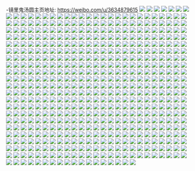 -镜里鬼汤圆主页地址: https://weibo.com/u/3634879615 
![](https://wx4.sinaimg.cn/mw2000/d8a7dc7fly1h8y33vwgtaj21ho1zk4qq.jpg) 
![](https://wx4.sinaimg.cn/mw2000/d8a7dc7fly1h8y33y3djej21ho1zknpd.jpg) 
![](https://wx4.sinaimg.cn/mw2000/d8a7dc7fly1h8y340jor6j21ho1zkhdu.jpg) 
![](https://wx4.sinaimg.cn/mw2000/d8a7dc7fly1h8y34302p2j21ho1zkhdu.jpg) 
![](https://wx4.sinaimg.cn/mw2000/d8a7dc7fly1h5qi6ck2wnj20mi0u0dy2.jpg) 
![](https://wx4.sinaimg.cn/mw2000/d8a7dc7fly1h5qi7mgp9gj21hc0u0drx.jpg) 
![](https://wx4.sinaimg.cn/mw2000/d8a7dc7fly1h5qi7o8c8ij234022ke82.jpg) 
![](https://wx4.sinaimg.cn/mw2000/d8a7dc7fly1h4wv9cbv6yj20mi0u048q.jpg) 
![](https://wx4.sinaimg.cn/mw2000/d8a7dc7fly1h4wvarc3zkj20u012ln7l.jpg) 
![](https://wx4.sinaimg.cn/mw2000/d8a7dc7fly1h1xyktsqaxj21kw23unpe.jpg) 
![](https://wx4.sinaimg.cn/mw2000/d8a7dc7fly1h1xykqp2kgj21kw23u7wi.jpg) 
![](https://wx4.sinaimg.cn/mw2000/d8a7dc7fly1h1xykwwg5yj215o1qj4qp.jpg) 
![](https://wx4.sinaimg.cn/mw2000/d8a7dc7fly1h1xykw2juzj21zk1hohdt.jpg) 
![](https://wx4.sinaimg.cn/mw2000/d8a7dc7fly1gx7xmbiqhtj22c02c0e82.jpg) 
![](https://wx4.sinaimg.cn/mw2000/d8a7dc7fly1gx7xmdbzshj21ho1zk4qp.jpg) 
![](https://wx4.sinaimg.cn/mw2000/d8a7dc7fly1gx7xnbtzwqj220p20pkjl.jpg) 
![](https://wx4.sinaimg.cn/mw2000/d8a7dc7fly1gx7xkiy6fij21ho1zk4qp.jpg) 
![](https://wx4.sinaimg.cn/mw2000/d8a7dc7fly1gx7xljk4z5j224h2tykjl.jpg) 
![](https://wx4.sinaimg.cn/mw2000/d8a7dc7fly1gx7xkeokpij21ho1zk4qp.jpg) 
![](https://wx4.sinaimg.cn/mw2000/d8a7dc7fly1gx7xmlo6kpj21da1tqb29.jpg) 
![](https://wx4.sinaimg.cn/mw2000/d8a7dc7fly1gx7xlnjtsbj226z2xbnpd.jpg) 
![](https://wx4.sinaimg.cn/mw2000/d8a7dc7fly1gx7xmyjiasj22c0340u0x.jpg) 
![](https://wx4.sinaimg.cn/mw2000/003XZAezly1gvcqlmb2aoj61ho1zk1kx02.jpg) 
![](https://wx4.sinaimg.cn/mw2000/003XZAezly1gvcqlqq8buj61zx2mw1ky02.jpg) 
![](https://wx4.sinaimg.cn/mw2000/003XZAezly1gvcqkxkizlj61cf1sj7wh02.jpg) 
![](https://wx4.sinaimg.cn/mw2000/003XZAezly1gvcqpsi8nnj61lp280u0x02.jpg) 
![](https://wx4.sinaimg.cn/mw2000/003XZAezly1gvcql8mbu8j62yo280qv602.jpg) 
![](https://wx4.sinaimg.cn/mw2000/003XZAezly1gvcqkufeeqj62802804qq02.jpg) 
![](https://wx4.sinaimg.cn/mw2000/003XZAezly1gvcqlci5ivj61jt22dkjl02.jpg) 
![](https://wx4.sinaimg.cn/mw2000/003XZAezly1gvcqm506a6j62802yo1kz02.jpg) 
![](https://wx4.sinaimg.cn/mw2000/003XZAezly1gvcqlibgl7j61v72hmhdu02.jpg) 
![](https://wx4.sinaimg.cn/mw2000/003XZAezly1guby4m5cevj62802yoe8202.jpg) 
![](https://wx4.sinaimg.cn/mw2000/d8a7dc7fly1guby4xdv2mj20u00u0tc8.jpg) 
![](https://wx4.sinaimg.cn/mw2000/003XZAezly1guby4pfltdj62802yob2a02.jpg) 
![](https://wx4.sinaimg.cn/mw2000/003XZAezly1guby4sk2b2j62672wahdu02.jpg) 
![](https://wx4.sinaimg.cn/mw2000/003XZAezly1guby4vsevhj61si2e0x6p02.jpg) 
![](https://wx4.sinaimg.cn/mw2000/003XZAezly1guby4wna1zj60vq0vpaiz02.jpg) 
![](https://wx4.sinaimg.cn/mw2000/003XZAezly1gub1c18n90j62c03401l002.jpg) 
![](https://wx4.sinaimg.cn/mw2000/003XZAezly1gub1c7k1stj60wg0wgjw702.jpg) 
![](https://wx4.sinaimg.cn/mw2000/003XZAezly1gub1c498mmj62c0340qv702.jpg) 
![](https://wx4.sinaimg.cn/mw2000/003XZAezly1gub1c6fm6fj626k2wsx6p02.jpg) 
![](https://wx4.sinaimg.cn/mw2000/003XZAezly1gub1c79u7jj60u0140wll02.jpg) 
![](https://wx4.sinaimg.cn/mw2000/003XZAezly1gub1byllr8j622h2q5kjl02.jpg) 
![](https://wx4.sinaimg.cn/mw2000/d8a7dc7fly1gs7p6q02ttj22c0340u10.jpg) 
![](https://wx4.sinaimg.cn/mw2000/d8a7dc7fly1gs7p72mjzfj22c02c0u10.jpg) 
![](https://wx4.sinaimg.cn/mw2000/d8a7dc7fly1gs7p73j2qsj21vz1zkkjl.jpg) 
![](https://wx4.sinaimg.cn/mw2000/d8a7dc7fly1gs7p6x5fk1j22802yob2c.jpg) 
![](https://wx4.sinaimg.cn/mw2000/d8a7dc7fly1gs7p6zr57xj22802804qr.jpg) 
![](https://wx4.sinaimg.cn/mw2000/d8a7dc7fly1gs7p6to9bwj22c03404qs.jpg) 
![](https://wx4.sinaimg.cn/mw2000/003XZAezly1gs43l6mbkjj61v72hmu0y02.jpg) 
![](https://wx4.sinaimg.cn/mw2000/d8a7dc7fly1gs43lcjsr5j23402c0kjl.jpg) 
![](https://wx4.sinaimg.cn/mw2000/d8a7dc7fly1gqdtt4o19kj21ms1mse81.jpg) 
![](https://wx4.sinaimg.cn/mw2000/d8a7dc7fly1gqdtt5cmooj21ou1oukcm.jpg) 
![](https://wx4.sinaimg.cn/mw2000/d8a7dc7fly1gqdtt3wothj215v1ow1kx.jpg) 
![](https://wx4.sinaimg.cn/mw2000/d8a7dc7fly1gqdtt7qcn5j22c03404qs.jpg) 
![](https://wx4.sinaimg.cn/mw2000/d8a7dc7fly1gqdttacdx1j22c0340u0z.jpg) 
![](https://wx4.sinaimg.cn/mw2000/d8a7dc7fly1gqdttkzjmfj223e2sj1kz.jpg) 
![](https://wx4.sinaimg.cn/mw2000/d8a7dc7fly1gpobsn9g6aj22c03401l3.jpg) 
![](https://wx4.sinaimg.cn/mw2000/d8a7dc7fly1gpobst49h9j226u2x2kjz.jpg) 
![](https://wx4.sinaimg.cn/mw2000/d8a7dc7fly1gpobuvz8snj22c0340kk1.jpg) 
![](https://wx4.sinaimg.cn/mw2000/d8a7dc7fly1gpobsk7lapj22c03401l6.jpg) 
![](https://wx4.sinaimg.cn/mw2000/d8a7dc7fly1gpobufwf7cj22c02c0npf.jpg) 
![](https://wx4.sinaimg.cn/mw2000/d8a7dc7fly1gpobucgk22j21ha116kjl.jpg) 
![](https://wx4.sinaimg.cn/mw2000/d8a7dc7fly1gnuh1rnd96j20u00u0ai5.jpg) 
![](https://wx4.sinaimg.cn/mw2000/d8a7dc7fly1gnuh1rdro0j20u00u0guf.jpg) 
![](https://wx4.sinaimg.cn/mw2000/d8a7dc7fly1gnuh1ry2x5j20u00u0wmg.jpg) 
![](https://wx4.sinaimg.cn/mw2000/d8a7dc7fly1gnuh1shcmaj20u010a156.jpg) 
![](https://wx4.sinaimg.cn/mw2000/d8a7dc7fly1gnuh1s5so3j20u00u045q.jpg) 
![](https://wx4.sinaimg.cn/mw2000/d8a7dc7fly1gnuh1srfhbj20u00u07ag.jpg) 
![](https://wx4.sinaimg.cn/mw2000/d8a7dc7fly1gnuh1r3bzij20u00vm0y2.jpg) 
![](https://wx4.sinaimg.cn/mw2000/d8a7dc7fly1gnuh1t21jjj20u0140aqj.jpg) 
![](https://wx4.sinaimg.cn/mw2000/d8a7dc7fly1gnuh1rsvstj20u013i45a.jpg) 
![](https://wx4.sinaimg.cn/mw2000/d8a7dc7fly1gn71ow2965j20u0140ahn.jpg) 
![](https://wx4.sinaimg.cn/mw2000/d8a7dc7fly1gn71ow9m1mj20u01cak1o.jpg) 
![](https://wx4.sinaimg.cn/mw2000/d8a7dc7fly1gmy3wh3e3ij21y82lm7wi.jpg) 
![](https://wx4.sinaimg.cn/mw2000/d8a7dc7fly1gmy3wiyh37j21v62hkhdu.jpg) 
![](https://wx4.sinaimg.cn/mw2000/d8a7dc7fly1gmy3weftz4j21ts2gonpd.jpg) 
![](https://wx4.sinaimg.cn/mw2000/d8a7dc7fly1gmy3wlwmuvj22c0340e83.jpg) 
![](https://wx4.sinaimg.cn/mw2000/d8a7dc7fly1gmy3wn7blej21zk1hokjl.jpg) 
![](https://wx4.sinaimg.cn/mw2000/d8a7dc7fly1gmy3xcctmkj21te2f87wh.jpg) 
![](https://wx4.sinaimg.cn/mw2000/d8a7dc7fly1gmdvg779ewj22pu4g0kjm.jpg) 
![](https://wx4.sinaimg.cn/mw2000/d8a7dc7fly1gmdvg1nvsaj21rr2yohdt.jpg) 
![](https://wx4.sinaimg.cn/mw2000/d8a7dc7fly1gl7lvb0utuj228o2zib29.jpg) 
![](https://wx4.sinaimg.cn/mw2000/d8a7dc7fly1gl7lvdf7bsj22c0340npe.jpg) 
![](https://wx4.sinaimg.cn/mw2000/d8a7dc7fly1gkwpwiyf30j21yo2m8qv5.jpg) 
![](https://wx4.sinaimg.cn/mw2000/d8a7dc7fly1gkwpwhnfbhj21pg29ye81.jpg) 
![](https://wx4.sinaimg.cn/mw2000/d8a7dc7fly1gkwpwos6xkj22c02c0b29.jpg) 
![](https://wx4.sinaimg.cn/mw2000/d8a7dc7fly1gkwpwkn519j23402c07wi.jpg) 
![](https://wx4.sinaimg.cn/mw2000/d8a7dc7fly1gkwpwn776gj21fi1wou0x.jpg) 
![](https://wx4.sinaimg.cn/mw2000/d8a7dc7fly1gkwpwq6d2jj20u00u0dih.jpg) 
![](https://wx4.sinaimg.cn/mw2000/d8a7dc7fly1girr6ptcxbj22482tq7wh.jpg) 
![](https://wx4.sinaimg.cn/mw2000/d8a7dc7fly1girr6qs5kaj22c0340x6p.jpg) 
![](https://wx4.sinaimg.cn/mw2000/d8a7dc7fly1girr6s2u3mj22c0340e81.jpg) 
![](https://wx4.sinaimg.cn/mw2000/d8a7dc7fly1girr6st4x4j22482tq1hq.jpg) 
![](https://wx4.sinaimg.cn/mw2000/d8a7dc7fly1gikv7sk29wj20u0140wl0.jpg) 
![](https://wx4.sinaimg.cn/mw2000/d8a7dc7fly1gikv7t7v0tj21400u0qdj.jpg) 
![](https://wx4.sinaimg.cn/mw2000/d8a7dc7fly1gikv7u8svcj20u0140alj.jpg) 
![](https://wx4.sinaimg.cn/mw2000/d8a7dc7fly1gi6w6hwq13j21871lq1kx.jpg) 
![](https://wx4.sinaimg.cn/mw2000/d8a7dc7fly1gi6w6wu3hkj21831o0hdt.jpg) 
![](https://wx4.sinaimg.cn/mw2000/d8a7dc7fly1gi6w6fmxy0j22c03407wk.jpg) 
![](https://wx4.sinaimg.cn/mw2000/d8a7dc7fly1gi6w6kz88yj22122pex6r.jpg) 
![](https://wx4.sinaimg.cn/mw2000/d8a7dc7fly1gi6w6ntgacj22c0340b2b.jpg) 
![](https://wx4.sinaimg.cn/mw2000/d8a7dc7fly1gi6w6t27m0j22c0340hdy.jpg) 
![](https://wx4.sinaimg.cn/mw2000/d8a7dc7fly1gi6w6vqyavj21xk2ksqv6.jpg) 
![](https://wx4.sinaimg.cn/mw2000/d8a7dc7fly1gi6w6h0d2ej20rs15o1fb.jpg) 
![](https://wx4.sinaimg.cn/mw2000/d8a7dc7fly1gi6w6hektlj20rs15oanc.jpg) 
![](https://wx4.sinaimg.cn/mw2000/d8a7dc7fly1ggyyp9qdr0j20ks10gtfh.jpg) 
![](https://wx4.sinaimg.cn/mw2000/d8a7dc7fly1ggyypclvkvj21kw16mdp4.jpg) 
![](https://wx4.sinaimg.cn/mw2000/d8a7dc7fly1ggyypdr3r0j20sg0q64ei.jpg) 
![](https://wx4.sinaimg.cn/mw2000/d8a7dc7fly1ggyyprxn4jj21cg1cg7wh.jpg) 
![](https://wx4.sinaimg.cn/mw2000/d8a7dc7fly1ggyypwotfqj216y1l8npd.jpg) 
![](https://wx4.sinaimg.cn/mw2000/d8a7dc7fly1ggyypuj5f6j22422tgb2a.jpg) 
![](https://wx4.sinaimg.cn/mw2000/d8a7dc7fly1ggyypgfaqyj221y2mqu0x.jpg) 
![](https://wx4.sinaimg.cn/mw2000/d8a7dc7fly1ggyypk1qvhj22c0340npe.jpg) 
![](https://wx4.sinaimg.cn/mw2000/d8a7dc7fly1ggyyppvac6j21rm2cu7wi.jpg) 
![](https://wx4.sinaimg.cn/mw2000/d8a7dc7fly1ge0ewxis4ij22c03404qq.jpg) 
![](https://wx4.sinaimg.cn/mw2000/d8a7dc7fly1ge0ex0a95sj21xg2kmqv5.jpg) 
![](https://wx4.sinaimg.cn/mw2000/d8a7dc7fly1ge0ewyn500j217i1mkk11.jpg) 
![](https://wx4.sinaimg.cn/mw2000/d8a7dc7fly1gdmn3cwqagj21ho1zknpd.jpg) 
![](https://wx4.sinaimg.cn/mw2000/d8a7dc7fly1gdmn3sv09xj22nc1hmqv6.jpg) 
![](https://wx4.sinaimg.cn/mw2000/d8a7dc7fly1gdmn4a3hskj22ds1sg1ky.jpg) 
![](https://wx4.sinaimg.cn/mw2000/d8a7dc7fly1gdmn441kfqj22c0340qv8.jpg) 
![](https://wx4.sinaimg.cn/mw2000/d8a7dc7fly1gdmn38bd4sj21ei1eix65.jpg) 
![](https://wx4.sinaimg.cn/mw2000/d8a7dc7fly1gdmn4d7fb2j22c03407wi.jpg) 
![](https://wx4.sinaimg.cn/mw2000/d8a7dc7fly1gcv2zqjpykj20sw1bw19j.jpg) 
![](https://wx4.sinaimg.cn/mw2000/d8a7dc7fly1gcv2zzs65kj217q1mctnd.jpg) 
![](https://wx4.sinaimg.cn/mw2000/d8a7dc7fly1gcv2zt6ns0j21ho1zke81.jpg) 
![](https://wx4.sinaimg.cn/mw2000/d8a7dc7fly1gcv2zyatx3j22c02c0x6q.jpg) 
![](https://wx4.sinaimg.cn/mw2000/d8a7dc7fly1gcv308drjaj22c02c0qv7.jpg) 
![](https://wx4.sinaimg.cn/mw2000/d8a7dc7fly1gcv2zov607j22082067wi.jpg) 
![](https://wx4.sinaimg.cn/mw2000/d8a7dc7fly1gcr94fuierj21hm2nckjm.jpg) 
![](https://wx4.sinaimg.cn/mw2000/d8a7dc7fly1gcr94e8elcj21hm28ghdu.jpg) 
![](https://wx4.sinaimg.cn/mw2000/d8a7dc7fly1gbxdelaeyfj21o0280e82.jpg) 
![](https://wx4.sinaimg.cn/mw2000/d8a7dc7fly1gbxddr2jiaj21o02807wi.jpg) 
![](https://wx4.sinaimg.cn/mw2000/d8a7dc7fly1gbxde9d28tj21o0280kjm.jpg) 
![](https://wx4.sinaimg.cn/mw2000/d8a7dc7fly1gbxdefush7j21ho1zkkjl.jpg) 
![](https://wx4.sinaimg.cn/mw2000/d8a7dc7fly1gbxdeiwq97j21o0280qv6.jpg) 
![](https://wx4.sinaimg.cn/mw2000/d8a7dc7fly1gbxdemxv9fj219u1p57wh.jpg) 
![](https://wx4.sinaimg.cn/mw2000/d8a7dc7fly1gbpgop0zdcj217q1mc1kx.jpg) 
![](https://wx4.sinaimg.cn/mw2000/d8a7dc7fly1gbpgopsfapj217q1mc1kn.jpg) 
![](https://wx4.sinaimg.cn/mw2000/d8a7dc7fly1gbpgoqb7nbj20zd0zddt6.jpg) 
![](https://wx4.sinaimg.cn/mw2000/d8a7dc7fly1gbp90dnhaoj20o50jx77v.jpg) 
![](https://wx4.sinaimg.cn/mw2000/d8a7dc7fly1gbgucd4qnfj217r1mcx2f.jpg) 
![](https://wx4.sinaimg.cn/mw2000/d8a7dc7fly1gbgu6fm6isj217016zked.jpg) 
![](https://wx4.sinaimg.cn/mw2000/d8a7dc7fly1gbgucrnktsj21vk11qh4w.jpg) 
![](https://wx4.sinaimg.cn/mw2000/d8a7dc7fly1gbgu6zxmjcj21zi1hmkjl.jpg) 
![](https://wx4.sinaimg.cn/mw2000/d8a7dc7fly1gbgucl6pl4j21xo1ga4qq.jpg) 
![](https://wx4.sinaimg.cn/mw2000/d8a7dc7fly1gbguc78ju7j21f01w0kjl.jpg) 
![](https://wx4.sinaimg.cn/mw2000/d8a7dc7fly1gbguayj0k7j22c02c0qv6.jpg) 
![](https://wx4.sinaimg.cn/mw2000/d8a7dc7fly1gbgubeoff3j22c02c0u0y.jpg) 
![](https://wx4.sinaimg.cn/mw2000/d8a7dc7fly1gbguajbx5tj20yi0pw468.jpg) 
![](https://wx4.sinaimg.cn/mw2000/d8a7dc7fly1gbgu6ea8szj20xi0iudli.jpg) 
![](https://wx4.sinaimg.cn/mw2000/d8a7dc7fly1gbgu6i7ruvj20y00j4ad9.jpg) 
![](https://wx4.sinaimg.cn/mw2000/d8a7dc7fly1gbguahrwv4j22c02c0qv5.jpg) 
![](https://wx4.sinaimg.cn/mw2000/d8a7dc7fly1gbgubq612jj222g22f1ky.jpg) 
![](https://wx4.sinaimg.cn/mw2000/d8a7dc7fly1gbgubwx7koj22c02c0qv5.jpg) 
![](https://wx4.sinaimg.cn/mw2000/d8a7dc7fly1gbgucsk3xij20yi0mzq7x.jpg) 
![](https://wx4.sinaimg.cn/mw2000/d8a7dc7fly1gbguct1v1dj20yi0n0434.jpg) 
![](https://wx4.sinaimg.cn/mw2000/d8a7dc7fly1ga85hgjo1pj21sc2ds4qq.jpg) 
![](https://wx4.sinaimg.cn/mw2000/d8a7dc7fly1ga85hbshnij21sc2dsqv6.jpg) 
![](https://wx4.sinaimg.cn/mw2000/d8a7dc7fly1ga85gufwixj20sp0ghgsp.jpg) 
![](https://wx4.sinaimg.cn/mw2000/d8a7dc7fly1ga85hkxon9j20qi0zetn7.jpg) 
![](https://wx4.sinaimg.cn/mw2000/d8a7dc7fly1ga85gsmj9tj21j82487wh.jpg) 
![](https://wx4.sinaimg.cn/mw2000/d8a7dc7fly1ga85h2d96kj22c03401kz.jpg) 
![](https://wx4.sinaimg.cn/mw2000/d8a7dc7fly1g9vl6d8j79j22c02c0npf.jpg) 
![](https://wx4.sinaimg.cn/mw2000/d8a7dc7fly1g9vl697kdlj211e1du4qp.jpg) 
![](https://wx4.sinaimg.cn/mw2000/d8a7dc7fly1g9vl6xddjbj22c02c01l0.jpg) 
![](https://wx4.sinaimg.cn/mw2000/d8a7dc7fly1g9vl6m3l2dj23402c0npg.jpg) 
![](https://wx4.sinaimg.cn/mw2000/d8a7dc7fly1g9vl6h2wwdj22c02c0qv7.jpg) 
![](https://wx4.sinaimg.cn/mw2000/d8a7dc7fly1g9vl6rj6k0j22q821onpf.jpg) 
![](https://wx4.sinaimg.cn/mw2000/d8a7dc7fly1g9vl72ski2j22n01zahdv.jpg) 
![](https://wx4.sinaimg.cn/mw2000/d8a7dc7fly1g9vl67jw51j22222qq4qs.jpg) 
![](https://wx4.sinaimg.cn/mw2000/d8a7dc7fly1g9vl75t9apj21kg238b2a.jpg) 
![](https://wx4.sinaimg.cn/mw2000/d8a7dc7fly1g9vl770kfij21vc11u4is.jpg) 
![](https://wx4.sinaimg.cn/mw2000/d8a7dc7fly1g9vl7d6d38j22ao2aonpf.jpg) 
![](https://wx4.sinaimg.cn/mw2000/d8a7dc7fly1g9vl7jrxjjj22c02c0qv7.jpg) 
![](https://wx4.sinaimg.cn/mw2000/d8a7dc7fly1g9vl7mypyej21z41z41kz.jpg) 
![](https://wx4.sinaimg.cn/mw2000/d8a7dc7fly1g9vl7soutuj22c0340b2c.jpg) 
![](https://wx4.sinaimg.cn/mw2000/d8a7dc7fly1g98g5a7gsdj20z21d2h2q.jpg) 
![](https://wx4.sinaimg.cn/mw2000/d8a7dc7fly1g98g5epb6bj21ei1eie09.jpg) 
![](https://wx4.sinaimg.cn/mw2000/d8a7dc7fly1g98g5iaicxj22c03407wi.jpg) 
![](https://wx4.sinaimg.cn/mw2000/d8a7dc7fly1g98g5d0e8uj21mc17qx5l.jpg) 
![](https://wx4.sinaimg.cn/mw2000/d8a7dc7fly1g98g5q7ew5j22c0340u0x.jpg) 
![](https://wx4.sinaimg.cn/mw2000/d8a7dc7fly1gfsss1w062j20rs0f9dtk.jpg) 
![](https://wx4.sinaimg.cn/mw2000/d8a7dc7fly1g97ummegw9j21ho1zke81.jpg) 
![](https://wx4.sinaimg.cn/mw2000/d8a7dc7fly1g97umnvzh8j22nc1hmkjm.jpg) 
![](https://wx4.sinaimg.cn/mw2000/d8a7dc7fly1g97umpg2v8j22nc1hmu0x.jpg) 
![](https://wx4.sinaimg.cn/mw2000/d8a7dc7fly1g97uml69g5j21hm28gu0x.jpg) 
![](https://wx4.sinaimg.cn/mw2000/d8a7dc7fly1g7wz5ogcknj22c0340x6p.jpg) 
![](https://wx4.sinaimg.cn/mw2000/d8a7dc7fly1g7wz5qlf1zj22c0340x6p.jpg) 
![](https://wx4.sinaimg.cn/mw2000/d8a7dc7fly1g7wz5tduxkj22c0340x6p.jpg) 
![](https://wx4.sinaimg.cn/mw2000/d8a7dc7fly1g7wz5vpyjoj22c02c0hdu.jpg) 
![](https://wx4.sinaimg.cn/mw2000/d8a7dc7fly1g7okaz1qs5j22c03404qs.jpg) 
![](https://wx4.sinaimg.cn/mw2000/d8a7dc7fly1g7okav21krj22c0340e84.jpg) 
![](https://wx4.sinaimg.cn/mw2000/d8a7dc7fly1g7okb1pcp7j22c0340x6q.jpg) 
![](https://wx4.sinaimg.cn/mw2000/d8a7dc7fly1g7okawpxktj21hc1z4e82.jpg) 
![](https://wx4.sinaimg.cn/mw2000/d8a7dc7fly1g7liickby6j21o027uhdu.jpg) 
![](https://wx4.sinaimg.cn/mw2000/d8a7dc7fly1g7liidq7xbj21481481kx.jpg) 
![](https://wx4.sinaimg.cn/mw2000/d8a7dc7fly1g7liidaxn3j20k01ao47x.jpg) 
![](https://wx4.sinaimg.cn/mw2000/d8a7dc7fly1g7liib3zp8j21t01t04qq.jpg) 
![](https://wx4.sinaimg.cn/mw2000/d8a7dc7fly1g79vk425vuj22c0340qv5.jpg) 
![](https://wx4.sinaimg.cn/mw2000/d8a7dc7fly1g79vk9kpjhj22c02c0hdt.jpg) 
![](https://wx4.sinaimg.cn/mw2000/d8a7dc7fly1g79vm5ilkqj22c03407wi.jpg) 
![](https://wx4.sinaimg.cn/mw2000/d8a7dc7fly1g79vnmgpk3j22c03407wi.jpg) 
![](https://wx4.sinaimg.cn/mw2000/d8a7dc7fly1g79vnie1hcj22c0340kjl.jpg) 
![](https://wx4.sinaimg.cn/mw2000/d8a7dc7fly1g79vntpi3uj21hc1z4kjl.jpg) 
![](https://wx4.sinaimg.cn/mw2000/d8a7dc7fly1g742sjoc5uj21hm2cknpe.jpg) 
![](https://wx4.sinaimg.cn/mw2000/d8a7dc7fly1g742rqhgpnj20g00nydnf.jpg) 
![](https://wx4.sinaimg.cn/mw2000/d8a7dc7fly1g742rs02zjj20rm15qh2w.jpg) 
![](https://wx4.sinaimg.cn/mw2000/d8a7dc7fly1g742sby89hj22c0340x6r.jpg) 
![](https://wx4.sinaimg.cn/mw2000/d8a7dc7fly1g742rtb8qcj217q1mctkh.jpg) 
![](https://wx4.sinaimg.cn/mw2000/d8a7dc7fly1g742rpr0hij21ho1zkqv5.jpg) 
![](https://wx4.sinaimg.cn/mw2000/d8a7dc7fly1g742ryhexkj21u22hmx6q.jpg) 
![](https://wx4.sinaimg.cn/mw2000/d8a7dc7fly1g742s23c20j21uy2c0qv5.jpg) 
![](https://wx4.sinaimg.cn/mw2000/d8a7dc7fly1g742s4in2jj21mo1sgx1k.jpg) 
![](https://wx4.sinaimg.cn/mw2000/d8a7dc7fly1g71rnsqfq2j21x02k0x0p.jpg) 
![](https://wx4.sinaimg.cn/mw2000/d8a7dc7fly1g71rnqfgaoj21x01fs1bs.jpg) 
![](https://wx4.sinaimg.cn/mw2000/d8a7dc7fly1g71rogjq28j22c02c0e82.jpg) 
![](https://wx4.sinaimg.cn/mw2000/d8a7dc7fly1g71rnocr7fj217q1magw7.jpg) 
![](https://wx4.sinaimg.cn/mw2000/d8a7dc7fly1g71ro1tc5cj22c03404qq.jpg) 
![](https://wx4.sinaimg.cn/mw2000/d8a7dc7fly1g71ro967pkj22c0340u0x.jpg) 
![](https://wx4.sinaimg.cn/mw2000/d8a7dc7fly1g6po0ybsnhj20yi1pckgw.jpg) 
![](https://wx4.sinaimg.cn/mw2000/d8a7dc7fly1g6ej927uaqj22ds1sg1kx.jpg) 
![](https://wx4.sinaimg.cn/mw2000/d8a7dc7fly1g6ej8zszkmj22c02c0x6q.jpg) 
![](https://wx4.sinaimg.cn/mw2000/d8a7dc7fly1g6ej9124iwj20rs15oasm.jpg) 
![](https://wx4.sinaimg.cn/mw2000/d8a7dc7fly1g6c9vdga8vj219m28ub29.jpg) 
![](https://wx4.sinaimg.cn/mw2000/d8a7dc7fly1g6c9v9es9zj21hm2aakjl.jpg) 
![](https://wx4.sinaimg.cn/mw2000/d8a7dc7fly1g6c9vemeggj21zy1g2e6d.jpg) 
![](https://wx4.sinaimg.cn/mw2000/d8a7dc7fly1g6c9vapjitj22c02c01kx.jpg) 
![](https://wx4.sinaimg.cn/mw2000/d8a7dc7fly1g6c9vgs7gej21981j0gwy.jpg) 
![](https://wx4.sinaimg.cn/mw2000/d8a7dc7fly1g6c9vhk5udj21tf10b7wh.jpg) 
![](https://wx4.sinaimg.cn/mw2000/d8a7dc7fly1g6banf52xwj20k00py0y1.jpg) 
![](https://wx4.sinaimg.cn/mw2000/d8a7dc7fly1g6banfh686j20rs0v4n41.jpg) 
![](https://wx4.sinaimg.cn/mw2000/d8a7dc7fly1g635qtzivvj20go0c7dh4.jpg) 
![](https://wx4.sinaimg.cn/mw2000/d8a7dc7fly1g635qu5xvrj20q30q3mzy.jpg) 
![](https://wx4.sinaimg.cn/mw2000/d8a7dc7fly1g635qtotv8j20q30q3n07.jpg) 
![](https://wx4.sinaimg.cn/mw2000/d8a7dc7fly1g635qvp79aj21z81he1ky.jpg) 
![](https://wx4.sinaimg.cn/mw2000/d8a7dc7fly1g635qwg0z6j21x01x0qmb.jpg) 
![](https://wx4.sinaimg.cn/mw2000/d8a7dc7fly1g635qxywp4j21401hc7wi.jpg) 
![](https://wx4.sinaimg.cn/mw2000/d8a7dc7fly1g5smagcsizj21o02yoqv6.jpg) 
![](https://wx4.sinaimg.cn/mw2000/d8a7dc7fly1g5smahx02jj21mi2fsnpd.jpg) 
![](https://wx4.sinaimg.cn/mw2000/d8a7dc7fly1g5smadtqs3j217q1mc1kx.jpg) 
![](https://wx4.sinaimg.cn/mw2000/d8a7dc7fly1g5smajt3ygj21o01o0b2a.jpg) 
![](https://wx4.sinaimg.cn/mw2000/d8a7dc7fly1g5smaladdgj21o01o0u0x.jpg) 
![](https://wx4.sinaimg.cn/mw2000/d8a7dc7fly1g5smao66asj21o02yox6q.jpg) 
![](https://wx4.sinaimg.cn/mw2000/d8a7dc7fly1g5ptcx0764j23342bc7wj.jpg) 
![](https://wx4.sinaimg.cn/mw2000/d8a7dc7fly1g5ptcv4ahpj22c02c0qv5.jpg) 
![](https://wx4.sinaimg.cn/mw2000/d8a7dc7fly1g5fwvgm8u7j217q1mckik.jpg) 
![](https://wx4.sinaimg.cn/mw2000/d8a7dc7fly1g5fwvg3tbkj217q1mc7un.jpg) 
![](https://wx4.sinaimg.cn/mw2000/d8a7dc7fly1g5a4kp2dr4j20y21sahao.jpg) 
![](https://wx4.sinaimg.cn/mw2000/d8a7dc7fly1g5a4ktk94nj217r1mctrw.jpg) 
![](https://wx4.sinaimg.cn/mw2000/d8a7dc7fly1g5a4ksqfr4j22c02c0hdu.jpg) 
![](https://wx4.sinaimg.cn/mw2000/d8a7dc7fly1g57u34tqkoj21mc17q4qp.jpg) 
![](https://wx4.sinaimg.cn/mw2000/d8a7dc7fly1g57u8r4dzwj21j82aukjm.jpg) 
![](https://wx4.sinaimg.cn/mw2000/d8a7dc7fly1g57u8ozn49j21sc2dsx6r.jpg) 
![](https://wx4.sinaimg.cn/mw2000/d8a7dc7fly1g56uv7a9dej20t00p0do0.jpg) 
![](https://wx4.sinaimg.cn/mw2000/d8a7dc7fly1g56uvgzd4vj23402c01kz.jpg) 
![](https://wx4.sinaimg.cn/mw2000/d8a7dc7fly1g56uv31emgj22c0340b29.jpg) 
![](https://wx4.sinaimg.cn/mw2000/d8a7dc7fly1g56uv61byyj22ds1sgqv5.jpg) 
![](https://wx4.sinaimg.cn/mw2000/d8a7dc7fly1g56uv84ogej20wq17nalt.jpg) 
![](https://wx4.sinaimg.cn/mw2000/d8a7dc7fly1g56uvbbp6sj21mw1mw4qp.jpg) 
![](https://wx4.sinaimg.cn/mw2000/d8a7dc7fly1g51j0pjx8ej218m18mad6.jpg) 
![](https://wx4.sinaimg.cn/mw2000/d8a7dc7fly1g4ul2bm0shj21ei1eih2g.jpg) 
![](https://wx4.sinaimg.cn/mw2000/d8a7dc7fly1g4ul2d0n0rj217r1mbkg0.jpg) 
![](https://wx4.sinaimg.cn/mw2000/d8a7dc7fly1g4owp4g1unj21f01e0tlm.jpg) 
![](https://wx4.sinaimg.cn/mw2000/d8a7dc7fly1g4owp6x90sj22yo1o0b2b.jpg) 
![](https://wx4.sinaimg.cn/mw2000/d8a7dc7fly1g4owp3jlhhj21ei1ei4a0.jpg) 
![](https://wx4.sinaimg.cn/mw2000/d8a7dc7fly1g4owp365m6j22c02c0npd.jpg) 
![](https://wx4.sinaimg.cn/mw2000/d8a7dc7fly1g4owp3veb5j21ei1eih3u.jpg) 
![](https://wx4.sinaimg.cn/mw2000/d8a7dc7fly1g4owpb1l6fj22c02c0b2a.jpg) 
![](https://wx4.sinaimg.cn/mw2000/d8a7dc7fly1g4owp9ls4tj22c02c0b29.jpg) 
![](https://wx4.sinaimg.cn/mw2000/d8a7dc7fly1g4owp8dvdij21ei1eik7r.jpg) 
![](https://wx4.sinaimg.cn/mw2000/d8a7dc7fly1g4owp7w2p6j20rs1jkat6.jpg) 
![](https://wx4.sinaimg.cn/mw2000/d8a7dc7fly1g4m0sewwhpj20rs0kutj0.jpg) 
![](https://wx4.sinaimg.cn/mw2000/d8a7dc7fly1g4m0sl5whzj21o027uu0y.jpg) 
![](https://wx4.sinaimg.cn/mw2000/d8a7dc7fly1g4m0siwcpej21o027ux6q.jpg) 
![](https://wx4.sinaimg.cn/mw2000/d8a7dc7fly1g4b6dxjq2yj21581iy4qp.jpg) 
![](https://wx4.sinaimg.cn/mw2000/d8a7dc7fly1g4b6e1z2luj22yo1o0qv6.jpg) 
![](https://wx4.sinaimg.cn/mw2000/d8a7dc7fly1g4b6e2y3rgj21ei1einda.jpg) 
![](https://wx4.sinaimg.cn/mw2000/d8a7dc7fly1g4b6e52z54j21ei1eingt.jpg) 
![](https://wx4.sinaimg.cn/mw2000/d8a7dc7fly1g4b6e66w2xj217r1mcn8z.jpg) 
![](https://wx4.sinaimg.cn/mw2000/d8a7dc7fly1g4b6e7bmzpj217r1mcdp8.jpg) 
![](https://wx4.sinaimg.cn/mw2000/d8a7dc7fly1g3tnrqdkgvj21v82hm1g8.jpg) 
![](https://wx4.sinaimg.cn/mw2000/d8a7dc7fly1g3tnr3phecj22c0340hdt.jpg) 
![](https://wx4.sinaimg.cn/mw2000/d8a7dc7fly1g3tnr88lvdj22c0340x6p.jpg) 
![](https://wx4.sinaimg.cn/mw2000/d8a7dc7fly1g3tnrkkfvpj22yo1o04qq.jpg) 
![](https://wx4.sinaimg.cn/mw2000/d8a7dc7fly1g3tnrenm1gj22802yoqv6.jpg) 
![](https://wx4.sinaimg.cn/mw2000/d8a7dc7fly1g3tns0kki3j22yo1o01ky.jpg) 
![](https://wx4.sinaimg.cn/mw2000/d8a7dc7fly1g3tnro5j2wj22c02c0b29.jpg) 
![](https://wx4.sinaimg.cn/mw2000/d8a7dc7fly1g3tnrwbloyj22c0340e82.jpg) 
![](https://wx4.sinaimg.cn/mw2000/d8a7dc7fly1g3tnqywzh9j23402c0e0a.jpg) 
![](https://wx4.sinaimg.cn/mw2000/d8a7dc7fly1g3pcmqubxmj228g28gb2a.jpg) 
![](https://wx4.sinaimg.cn/mw2000/d8a7dc7fly1g3pcndt8hbj20u00tcact.jpg) 
![](https://wx4.sinaimg.cn/mw2000/d8a7dc7fly1g3pcmwjstpj22c02c0kjm.jpg) 
![](https://wx4.sinaimg.cn/mw2000/d8a7dc7fly1g3pcmlmjikj22c02by4qs.jpg) 
![](https://wx4.sinaimg.cn/mw2000/d8a7dc7fly1g3pcn0qnegj21sc1schdt.jpg) 
![](https://wx4.sinaimg.cn/mw2000/d8a7dc7fly1g3pcncc5euj22c02by1l0.jpg) 
![](https://wx4.sinaimg.cn/mw2000/d8a7dc7fly1gfst4ljzu3j20u0140e82.jpg) 
![](https://wx4.sinaimg.cn/mw2000/d8a7dc7fly1gfst4rn3tbj20u01404qq.jpg) 
![](https://wx4.sinaimg.cn/mw2000/d8a7dc7fly1gfst4zwxmyj20u0140b2a.jpg) 
![](https://wx4.sinaimg.cn/mw2000/d8a7dc7fly1gfst52pa1lj20tx10zqg2.jpg) 
![](https://wx4.sinaimg.cn/mw2000/d8a7dc7fly1gfst59trrjj20tl0kydlj.jpg) 
![](https://wx4.sinaimg.cn/mw2000/d8a7dc7fly1gfst5ftpi6j20u00ujjyn.jpg) 
![](https://wx4.sinaimg.cn/mw2000/d8a7dc7fly1gfst5s5ir6j21hc0u0k4o.jpg) 
![](https://wx4.sinaimg.cn/mw2000/d8a7dc7fly1gfst5wncg4j21400u0n5t.jpg) 
![](https://wx4.sinaimg.cn/mw2000/d8a7dc7fly1gfst60a382j20u01egk2c.jpg) 
![](https://wx4.sinaimg.cn/mw2000/d8a7dc7fly1g2yyvavjycj21hc1hcb29.jpg) 
![](https://wx4.sinaimg.cn/mw2000/d8a7dc7fly1g2yyuou23oj21hc0u01kx.jpg) 
![](https://wx4.sinaimg.cn/mw2000/d8a7dc7fly1g2yyv6hnfxj23402c04qr.jpg) 
![](https://wx4.sinaimg.cn/mw2000/d8a7dc7fly1g2yyulzlifj22c0340b2c.jpg) 
![](https://wx4.sinaimg.cn/mw2000/d8a7dc7fly1g2yyvrtnqtj21mc17q7wh.jpg) 
![](https://wx4.sinaimg.cn/mw2000/d8a7dc7fly1g2yyuyxcn4j23402c0hdv.jpg) 
![](https://wx4.sinaimg.cn/mw2000/d8a7dc7fly1g2yyusvy75j23402c04qq.jpg) 
![](https://wx4.sinaimg.cn/mw2000/d8a7dc7fly1g2yyv137wsj21mc17r7pd.jpg) 
![](https://wx4.sinaimg.cn/mw2000/d8a7dc7fly1g2yyue82m0j21ei1eie39.jpg) 
![](https://wx4.sinaimg.cn/mw2000/d8a7dc7fly1g2uahf117uj21sc2dsqv6.jpg) 
![](https://wx4.sinaimg.cn/mw2000/d8a7dc7fly1g2uahuwg27j22ds1scb2a.jpg) 
![](https://wx4.sinaimg.cn/mw2000/d8a7dc7fly1g2uai9s8yyj22ds1scnpe.jpg) 
![](https://wx4.sinaimg.cn/mw2000/d8a7dc7fly1g2uag9xu5aj21sc2ds4qq.jpg) 
![](https://wx4.sinaimg.cn/mw2000/d8a7dc7fly1g2uabyxtepj214u0hqdn7.jpg) 
![](https://wx4.sinaimg.cn/mw2000/d8a7dc7fly1g2uafeo4gaj22tq248npe.jpg) 
![](https://wx4.sinaimg.cn/mw2000/d8a7dc7fly1g2uacdfoznj218c1li4gs.jpg) 
![](https://wx4.sinaimg.cn/mw2000/d8a7dc7fly1g2uaea03yrj21s02dcqv6.jpg) 
![](https://wx4.sinaimg.cn/mw2000/d8a7dc7fly1g2uadvwn42j21no2y4hdv.jpg) 
![](https://wx4.sinaimg.cn/mw2000/d8a7dc7fly1g2oibpjpqwj21mg2pehdu.jpg) 
![](https://wx4.sinaimg.cn/mw2000/d8a7dc7fly1g2oib6ovm4j22c02c0npf.jpg) 
![](https://wx4.sinaimg.cn/mw2000/d8a7dc7fly1g2oibkz3saj22802yoqv8.jpg) 
![](https://wx4.sinaimg.cn/mw2000/d8a7dc7fly1g2oib8ol4kj20yi0wfwtv.jpg) 
![](https://wx4.sinaimg.cn/mw2000/d8a7dc7fly1g2nge09ip1j21sc1sc7wi.jpg) 
![](https://wx4.sinaimg.cn/mw2000/d8a7dc7fly1g2nge1w8ypj21sc1sce82.jpg) 
![](https://wx4.sinaimg.cn/mw2000/d8a7dc7fly1g2nge36am5j21sc1scx6p.jpg) 
![](https://wx4.sinaimg.cn/mw2000/d8a7dc7fly1g2nge485e0j216o1kub29.jpg) 
![](https://wx4.sinaimg.cn/mw2000/d8a7dc7fly1g2nge4qpvdj21ei1eg19c.jpg) 
![](https://wx4.sinaimg.cn/mw2000/d8a7dc7fly1g2ngdy3aakj22c03407wl.jpg) 
![](https://wx4.sinaimg.cn/mw2000/d8a7dc7fly1g2l3eaawrvj22c02c07wi.jpg) 
![](https://wx4.sinaimg.cn/mw2000/d8a7dc7fly1g2l3cyoifij22c02c0e81.jpg) 
![](https://wx4.sinaimg.cn/mw2000/d8a7dc7fly1g2l3dm01n1j22c02c07wj.jpg) 
![](https://wx4.sinaimg.cn/mw2000/d8a7dc7fly1g2fcdkcjoej217q1mc7jr.jpg) 
![](https://wx4.sinaimg.cn/mw2000/d8a7dc7fly1g2fcdmd5t7j22c0340kjm.jpg) 
![](https://wx4.sinaimg.cn/mw2000/d8a7dc7fly1g2fcdkw5mej21ei1eihc4.jpg) 
![](https://wx4.sinaimg.cn/mw2000/d8a7dc7fly1g1s5fir0apj22c02c0qv7.jpg) 
![](https://wx4.sinaimg.cn/mw2000/d8a7dc7fly1g1s5g8cejyj22c02c0e83.jpg) 
![](https://wx4.sinaimg.cn/mw2000/d8a7dc7fly1g1s5ge5or6j22c02c0u0z.jpg) 
![](https://wx4.sinaimg.cn/mw2000/d8a7dc7fly1g1s5fy11nnj228g28g4qs.jpg) 
![](https://wx4.sinaimg.cn/mw2000/d8a7dc7fly1g1s5fn6opbj22c02c01kz.jpg) 
![](https://wx4.sinaimg.cn/mw2000/d8a7dc7fly1g1s5g3c9l7j22c02c0u0z.jpg) 
![](https://wx4.sinaimg.cn/mw2000/d8a7dc7fly1g18z1x9dpsj224z24yhdu.jpg) 
![](https://wx4.sinaimg.cn/mw2000/d8a7dc7fly1g18z1r6bydj22c02c0u0z.jpg) 
![](https://wx4.sinaimg.cn/mw2000/d8a7dc7fly1g0wzbupewaj215m1padsj.jpg) 
![](https://wx4.sinaimg.cn/mw2000/d8a7dc7fly1g0wzby41sxj217r1maqq1.jpg) 
![](https://wx4.sinaimg.cn/mw2000/d8a7dc7fly1g0wzbuceuhj21ei1eiqkt.jpg) 
![](https://wx4.sinaimg.cn/mw2000/d8a7dc7fly1g0wzbvg0dgj21r02c07wh.jpg) 
![](https://wx4.sinaimg.cn/mw2000/d8a7dc7fly1g0wzbvpgytj211u1vcnat.jpg) 
![](https://wx4.sinaimg.cn/mw2000/d8a7dc7fly1g0wzbx9k4kj22a82a8kjm.jpg) 
![](https://wx4.sinaimg.cn/mw2000/d8a7dc7fly1g0lbdn2l0ej21ei1eix50.jpg) 
![](https://wx4.sinaimg.cn/mw2000/d8a7dc7fly1g0lbdiitjgj21hc1cn7wi.jpg) 
![](https://wx4.sinaimg.cn/mw2000/d8a7dc7fly1g0c1ixrev7j22c02c0x6p.jpg) 
![](https://wx4.sinaimg.cn/mw2000/d8a7dc7fgy1g05ww25itxj216u16tndx.jpg) 
![](https://wx4.sinaimg.cn/mw2000/d8a7dc7fgy1g05wvzvffrj21hc1hcb2b.jpg) 
![](https://wx4.sinaimg.cn/mw2000/d8a7dc7fgy1g05wvxxxvfj21x01x0e4l.jpg) 
![](https://wx4.sinaimg.cn/mw2000/d8a7dc7fgy1g05ww2n9hjj21ei1eindr.jpg) 
![](https://wx4.sinaimg.cn/mw2000/d8a7dc7fgy1g05wvwrqfuj21mc17q4qp.jpg) 
![](https://wx4.sinaimg.cn/mw2000/d8a7dc7fgy1g05ww35n34j21ei1ei7s4.jpg) 
![](https://wx4.sinaimg.cn/mw2000/d8a7dc7fly1fzwmhm5hnjj22yo1o0npe.jpg) 
![](https://wx4.sinaimg.cn/mw2000/d8a7dc7fly1fzwmho8glzj22oy1ikkjm.jpg) 
![](https://wx4.sinaimg.cn/mw2000/d8a7dc7fly1fzwmhrr9unj23402c0hdu.jpg) 
![](https://wx4.sinaimg.cn/mw2000/d8a7dc7fly1fzwmhzrxcuj23402c0b2b.jpg) 
![](https://wx4.sinaimg.cn/mw2000/d8a7dc7fly1fzwmhtcn6bj20yi0jdq6p.jpg) 
![](https://wx4.sinaimg.cn/mw2000/d8a7dc7fly1fzwmhk4mu6j21lg1lgnog.jpg) 
![](https://wx4.sinaimg.cn/mw2000/d8a7dc7fly1fztgcuzco6j22c02c0kjl.jpg) 
![](https://wx4.sinaimg.cn/mw2000/d8a7dc7fly1fztgdet7arj22c02c0hdt.jpg) 
![](https://wx4.sinaimg.cn/mw2000/d8a7dc7fly1fztgcyo5ktj22c02c0hdt.jpg) 
![](https://wx4.sinaimg.cn/mw2000/d8a7dc7fly1fztgdc1kwqj22c02c0e81.jpg) 
![](https://wx4.sinaimg.cn/mw2000/d8a7dc7fly1gfstz70ob1j20sg0sgn5j.jpg) 
![](https://wx4.sinaimg.cn/mw2000/d8a7dc7fly1fztgcwcqx2j22a82a8hdt.jpg) 
![](https://wx4.sinaimg.cn/mw2000/d8a7dc7fly1fztgdcu2o7j21ei1eitq9.jpg) 
![](https://wx4.sinaimg.cn/mw2000/d8a7dc7fly1fztgcxlvbdj215o15mb2a.jpg) 
![](https://wx4.sinaimg.cn/mw2000/d8a7dc7fly1gfstz7c0p8j20zk0zkgsv.jpg) 
![](https://wx4.sinaimg.cn/mw2000/d8a7dc7fly1fzrum9yw5vj21ei1vekga.jpg) 
![](https://wx4.sinaimg.cn/mw2000/d8a7dc7fly1fzrum9dw8kj22c0340npd.jpg) 
![](https://wx4.sinaimg.cn/mw2000/d8a7dc7fly1fz9p8l2tkhj22c0340e82.jpg) 
![](https://wx4.sinaimg.cn/mw2000/d8a7dc7fly1fz9p8j6olzj23402c04qq.jpg) 
![](https://wx4.sinaimg.cn/mw2000/d8a7dc7fly1fz9p8n6keij22c03407wi.jpg) 
![](https://wx4.sinaimg.cn/mw2000/d8a7dc7fly1fz9p91trsmj22c02c0x6r.jpg) 
![](https://wx4.sinaimg.cn/mw2000/d8a7dc7fly1fz4ykxbv1oj22c0340x6p.jpg) 
![](https://wx4.sinaimg.cn/mw2000/d8a7dc7fly1fz4ykzcwv2j20z00q8wn7.jpg) 
![](https://wx4.sinaimg.cn/mw2000/d8a7dc7fly1fz4ykymbkoj20xy0mndmy.jpg) 
![](https://wx4.sinaimg.cn/mw2000/d8a7dc7fly1fz4ykrnlb6j21r02c07wh.jpg) 
![](https://wx4.sinaimg.cn/mw2000/d8a7dc7fly1fyzdpeyme1j20yi1pch1f.jpg) 
![](https://wx4.sinaimg.cn/mw2000/d8a7dc7fly1fyzdp9swrfj21r0340kjl.jpg) 
![](https://wx4.sinaimg.cn/mw2000/d8a7dc7fly1fyzdp3nc1bj21b92c01kx.jpg) 
![](https://wx4.sinaimg.cn/mw2000/d8a7dc7fly1fyzdpbto3mj20sg0sgdpj.jpg) 
![](https://wx4.sinaimg.cn/mw2000/d8a7dc7fly1fyzdqw4jzfj20sg0sgq8e.jpg) 
![](https://wx4.sinaimg.cn/mw2000/d8a7dc7fly1fyzdpazejyj20sg0sgjxl.jpg) 
![](https://wx4.sinaimg.cn/mw2000/d8a7dc7fly1fywppwc2cyj22c0340npf.jpg) 
![](https://wx4.sinaimg.cn/mw2000/d8a7dc7fly1fywpr8zdf9j22c0340x6q.jpg) 
![](https://wx4.sinaimg.cn/mw2000/d8a7dc7fly1fypvmnacmzj21xi2kokjl.jpg) 
![](https://wx4.sinaimg.cn/mw2000/d8a7dc7fly1fypvmlc88ej22c0340e82.jpg) 
![](https://wx4.sinaimg.cn/mw2000/d8a7dc7fly1fypvmj80h6j20sg11x47v.jpg) 
![](https://wx4.sinaimg.cn/mw2000/d8a7dc7fly1fypvmqespmj229s310tqz.jpg) 
![](https://wx4.sinaimg.cn/mw2000/d8a7dc7fly1fypvmhc990j228o2zix6q.jpg) 
![](https://wx4.sinaimg.cn/mw2000/d8a7dc7fly1fypvmov1hyj228o2y0e33.jpg) 
![](https://wx4.sinaimg.cn/mw2000/d8a7dc7fly1fyao69w6g9j20sg0sgq8j.jpg) 
![](https://wx4.sinaimg.cn/mw2000/d8a7dc7fly1fyao6ak2eqj20sg0sg79j.jpg) 
![](https://wx4.sinaimg.cn/mw2000/d8a7dc7fly1fyao653x7dj20sg0sgtek.jpg) 
![](https://wx4.sinaimg.cn/mw2000/d8a7dc7fly1fyao6hl6y3j22c02c0x6p.jpg) 
![](https://wx4.sinaimg.cn/mw2000/d8a7dc7fly1fyao6bcxh8j20sg0sgq8v.jpg) 
![](https://wx4.sinaimg.cn/mw2000/d8a7dc7fly1fyao68yhf0j21o01o01ky.jpg) 
![](https://wx4.sinaimg.cn/mw2000/d8a7dc7fly1fyao6o07ilj22c02c0x6p.jpg) 
![](https://wx4.sinaimg.cn/mw2000/d8a7dc7fly1fyao6498zkj22c02c0npd.jpg) 
![](https://wx4.sinaimg.cn/mw2000/d8a7dc7fly1fyao6t4kd2j22b12b1kjl.jpg) 
![](https://wx4.sinaimg.cn/mw2000/d8a7dc7fly1fy6qenj1ibj22c02c0e81.jpg) 
![](https://wx4.sinaimg.cn/mw2000/d8a7dc7fly1fy6qgs817hj21z41z4b2b.jpg) 
![](https://wx4.sinaimg.cn/mw2000/d8a7dc7fly1fy6qevj1esj22c02c07wj.jpg) 
![](https://wx4.sinaimg.cn/mw2000/d8a7dc7fly1fy6qh01a02j22c02c0e82.jpg) 
![](https://wx4.sinaimg.cn/mw2000/d8a7dc7fly1fy6qh1eiuej20qo0f0tdy.jpg) 
![](https://wx4.sinaimg.cn/mw2000/d8a7dc7fly1fy6qhhlv4vj21z41407nm.jpg) 
![](https://wx4.sinaimg.cn/mw2000/d8a7dc7fly1fy6qhaqozkj21hc1hchdt.jpg) 
![](https://wx4.sinaimg.cn/mw2000/d8a7dc7fly1fy6qhf59ilj21e81e87wh.jpg) 
![](https://wx4.sinaimg.cn/mw2000/d8a7dc7fly1fy6qh5juwkj21hc1hce81.jpg) 
![](https://wx4.sinaimg.cn/mw2000/d8a7dc7fly1fwrnjzlz63j21o01o0tw4.jpg) 
![](https://wx4.sinaimg.cn/mw2000/d8a7dc7fly1fwrnjwf999j21o01o07wh.jpg) 
![](https://wx4.sinaimg.cn/mw2000/d8a7dc7fly1fwrnk2qh50j21o01o01kx.jpg) 
![](https://wx4.sinaimg.cn/mw2000/d8a7dc7fly1fwknhbg9hqj22c02c0x6q.jpg) 
![](https://wx4.sinaimg.cn/mw2000/d8a7dc7fly1fwknhk6zq6j22c02c01l3.jpg) 
![](https://wx4.sinaimg.cn/mw2000/d8a7dc7fly1fwknhyetoxj22c02c0x6q.jpg) 
![](https://wx4.sinaimg.cn/mw2000/d8a7dc7fly1fwknhuubycj21x01x0h9q.jpg) 
![](https://wx4.sinaimg.cn/mw2000/d8a7dc7fly1fwkni4bygij21o91oc1kx.jpg) 
![](https://wx4.sinaimg.cn/mw2000/d8a7dc7fly1fwkni1zmjej22b02b0u0y.jpg) 
![](https://wx4.sinaimg.cn/mw2000/d8a7dc7fly1fwhf463i2zj22c0340u0x.jpg) 
![](https://wx4.sinaimg.cn/mw2000/d8a7dc7fly1fwhf5d8e1lj22c03401kz.jpg) 
![](https://wx4.sinaimg.cn/mw2000/d8a7dc7fly1fwhf5uv0j4j22o02o0hdu.jpg) 
![](https://wx4.sinaimg.cn/mw2000/d8a7dc7fly1fwhf517bkvj23k02o0e84.jpg) 
![](https://wx4.sinaimg.cn/mw2000/d8a7dc7fly1fwhf544n71j2174174nd8.jpg) 
![](https://wx4.sinaimg.cn/mw2000/d8a7dc7fly1fwhf5n9pgkj21ra1r9kcm.jpg) 
![](https://wx4.sinaimg.cn/mw2000/d8a7dc7fly1fwf611ycomj23402c0e5m.jpg) 
![](https://wx4.sinaimg.cn/mw2000/d8a7dc7fly1fwf615u2vlj23402c016e.jpg) 
![](https://wx4.sinaimg.cn/mw2000/d8a7dc7fly1fwf60x13izj23402c0ank.jpg) 
![](https://wx4.sinaimg.cn/mw2000/d8a7dc7fly1fwcgq4m8j0j22c0340u0z.jpg) 
![](https://wx4.sinaimg.cn/mw2000/d8a7dc7fly1fwcgpznp17j22c02c0hdv.jpg) 
![](https://wx4.sinaimg.cn/mw2000/d8a7dc7fly1fwcgm8mj53j22c02c07wk.jpg) 
![](https://wx4.sinaimg.cn/mw2000/d8a7dc7fly1fw80f5jeehj22661mm1jw.jpg) 
![](https://wx4.sinaimg.cn/mw2000/d8a7dc7fly1fw80fcpv1fj22c02c0u0y.jpg) 
![](https://wx4.sinaimg.cn/mw2000/d8a7dc7fly1fw80f8i0bsj20rs1jmb2a.jpg) 
![](https://wx4.sinaimg.cn/mw2000/d8a7dc7fly1fw1a4xni3mj21sg1sg1kx.jpg) 
![](https://wx4.sinaimg.cn/mw2000/d8a7dc7fly1fw1a4tg9hjj21sg1sgh3x.jpg) 
![](https://wx4.sinaimg.cn/mw2000/d8a7dc7fly1fw1a4pyhemj22c02c0h67.jpg) 
![](https://wx4.sinaimg.cn/mw2000/d8a7dc7fly1fvxpbli8hlj22c02c0x26.jpg) 
![](https://wx4.sinaimg.cn/mw2000/d8a7dc7fly1fvxpbxnhfhj23402c0hdt.jpg) 
![](https://wx4.sinaimg.cn/mw2000/d8a7dc7fly1fvxpbkeap7j226k2amhdt.jpg) 
![](https://wx4.sinaimg.cn/mw2000/d8a7dc7fly1fvv6yiq04mj22c02c0kjl.jpg) 
![](https://wx4.sinaimg.cn/mw2000/d8a7dc7fly1fvv6ygte3vj22c02c0kjl.jpg) 
![](https://wx4.sinaimg.cn/mw2000/d8a7dc7fly1fvv76i9h5mj22c02c0qv5.jpg) 
![](https://wx4.sinaimg.cn/mw2000/d8a7dc7fly1fvv76j5f47j22c02c0u0x.jpg) 
![](https://wx4.sinaimg.cn/mw2000/d8a7dc7fly1fvtnivnrzdj229j28du0x.jpg) 
![](https://wx4.sinaimg.cn/mw2000/d8a7dc7fly1fvtnfw6fhfj22c01sanpd.jpg) 
![](https://wx4.sinaimg.cn/mw2000/d8a7dc7fly1fvtniui80qj22c01wfx6p.jpg) 
![](https://wx4.sinaimg.cn/mw2000/d8a7dc7fly1fvtng5y75gj22c02c0qv5.jpg) 
![](https://wx4.sinaimg.cn/mw2000/d8a7dc7fly1fvtnfxr23mj22c02c0npd.jpg) 
![](https://wx4.sinaimg.cn/mw2000/d8a7dc7fly1fvtng4ih27j22c02c0npd.jpg) 
![](https://wx4.sinaimg.cn/mw2000/d8a7dc7fly1fvtnh7tw7hj20rs1awkjl.jpg) 
![](https://wx4.sinaimg.cn/mw2000/d8a7dc7fly1fvtnfzdnenj22c021au0x.jpg) 
![](https://wx4.sinaimg.cn/mw2000/d8a7dc7fly1fvtng0s9ocj22c02c01kx.jpg) 
![](https://wx4.sinaimg.cn/mw2000/d8a7dc7fly1fvp6utc877j20xc18ex6p.jpg) 
![](https://wx4.sinaimg.cn/mw2000/d8a7dc7fly1fvp6v0c8ekj223m23mu0x.jpg) 
![](https://wx4.sinaimg.cn/mw2000/d8a7dc7fly1fvp6ujv7aqj22c02c0e81.jpg) 
![](https://wx4.sinaimg.cn/mw2000/d8a7dc7fly1fvnacf38ngj22c03404qq.jpg) 
![](https://wx4.sinaimg.cn/mw2000/d8a7dc7fly1fvnaeeyoo6j21pg1ii7oh.jpg) 
![](https://wx4.sinaimg.cn/mw2000/d8a7dc7fly1fvnafder0nj21he1hetu9.jpg) 
![](https://wx4.sinaimg.cn/mw2000/d8a7dc7fly1fvnae64rxvj20rs3eoe84.jpg) 
![](https://wx4.sinaimg.cn/mw2000/d8a7dc7fly1fvnaesqp11j22c02c0kjl.jpg) 
![](https://wx4.sinaimg.cn/mw2000/d8a7dc7fly1fvnaf8jjw2j22c02c0x6p.jpg) 
![](https://wx4.sinaimg.cn/mw2000/d8a7dc7fly1fvcswe65dbj22c02c0e82.jpg) 
![](https://wx4.sinaimg.cn/mw2000/d8a7dc7fly1fvcswmhchfj22c02c0hdt.jpg) 
![](https://wx4.sinaimg.cn/mw2000/d8a7dc7fly1fvcswhtz8yj22c02c0x6p.jpg) 
![](https://wx4.sinaimg.cn/mw2000/d8a7dc7fly1fvcswk3fnrj21x01x0wyb.jpg) 
![](https://wx4.sinaimg.cn/mw2000/d8a7dc7fly1fvcswq8tklj22c02c0qv5.jpg) 
![](https://wx4.sinaimg.cn/mw2000/d8a7dc7fly1fvcswb0hgcj20yi16xn61.jpg) 
![](https://wx4.sinaimg.cn/mw2000/d8a7dc7fly1fvan45q9vzj22c02c0e81.jpg) 
![](https://wx4.sinaimg.cn/mw2000/d8a7dc7fly1fvan46nrqnj221m1satza.jpg) 
![](https://wx4.sinaimg.cn/mw2000/d8a7dc7fly1fvan480e0xj22c02c01ky.jpg) 
![](https://wx4.sinaimg.cn/mw2000/d8a7dc7fly1fvan49aizhj21z41he7wh.jpg) 
![](https://wx4.sinaimg.cn/mw2000/d8a7dc7fly1fvan4acnzcj21z41he7wh.jpg) 
![](https://wx4.sinaimg.cn/mw2000/d8a7dc7fly1fvan44va8kj20rs1cmnpd.jpg) 
![](https://wx4.sinaimg.cn/mw2000/d8a7dc7fly1fv4m33pfexj22c02c0e81.jpg) 
![](https://wx4.sinaimg.cn/mw2000/d8a7dc7fly1fv4m3zs1v2j22c02c0hdt.jpg) 
![](https://wx4.sinaimg.cn/mw2000/d8a7dc7fly1fv4m4yvm7uj22c0340kjm.jpg) 
![](https://wx4.sinaimg.cn/mw2000/d8a7dc7fly1fv4m533qibj21x01x04gl.jpg) 
![](https://wx4.sinaimg.cn/mw2000/d8a7dc7fly1fv4m2zjx9bj20yi17t15t.jpg) 
![](https://wx4.sinaimg.cn/mw2000/d8a7dc7fly1fv4m5y7f8gj22c02c0x6p.jpg) 
![](https://wx4.sinaimg.cn/mw2000/d8a7dc7fly1fv0nquctjwj21x01x0b0z.jpg) 
![](https://wx4.sinaimg.cn/mw2000/d8a7dc7fly1fv0nqwh5qqj21o01o0kjo.jpg) 
![](https://wx4.sinaimg.cn/mw2000/d8a7dc7fly1fv0nrrcfsoj22c02c0b29.jpg) 
![](https://wx4.sinaimg.cn/mw2000/d8a7dc7fly1fv0nsktq66j21sg2ds4qp.jpg) 
![](https://wx4.sinaimg.cn/mw2000/d8a7dc7fly1fv0nrq1nwtj22c02c0ngf.jpg) 
![](https://wx4.sinaimg.cn/mw2000/d8a7dc7fly1fv0nsd1zloj22c02c0kjl.jpg) 
![](https://wx4.sinaimg.cn/mw2000/d8a7dc7fly1fuxigxd88bj20xc18ghdt.jpg) 
![](https://wx4.sinaimg.cn/mw2000/d8a7dc7fly1fuxih0evy9j225w2xq4qs.jpg) 
![](https://wx4.sinaimg.cn/mw2000/d8a7dc7fly1fuxigwkwnwj21x02k0tro.jpg) 
![](https://wx4.sinaimg.cn/mw2000/d8a7dc7fly1fuxigy6s8kj22c02c07wh.jpg) 
![](https://wx4.sinaimg.cn/mw2000/d8a7dc7fly1fuxigvgw25j22c02c0ngf.jpg) 
![](https://wx4.sinaimg.cn/mw2000/d8a7dc7fly1fuxihd0adcj20go0c7aad.jpg) 
![](https://wx4.sinaimg.cn/mw2000/d8a7dc7fly1futax0x8zfj22c02c07wi.jpg) 
![](https://wx4.sinaimg.cn/mw2000/d8a7dc7fly1futax4dod4j21x01x0tt0.jpg) 
![](https://wx4.sinaimg.cn/mw2000/d8a7dc7fly1futaxtto5xj22c02c01ky.jpg) 
![](https://wx4.sinaimg.cn/mw2000/d8a7dc7fly1futax35xhij21z41he4qp.jpg) 
![](https://wx4.sinaimg.cn/mw2000/d8a7dc7fgy1fuoja8f9anj21o01o0b29.jpg) 
![](https://wx4.sinaimg.cn/mw2000/d8a7dc7fgy1fuojadp4poj21o01o0b29.jpg) 
![](https://wx4.sinaimg.cn/mw2000/d8a7dc7fgy1fulbllg408j21ny25whdt.jpg) 
![](https://wx4.sinaimg.cn/mw2000/d8a7dc7fgy1fulbljok5fj21q625ohdt.jpg) 
![](https://wx4.sinaimg.cn/mw2000/d8a7dc7fgy1fulbllyakhj20go08rq2y.jpg) 
![](https://wx4.sinaimg.cn/mw2000/d8a7dc7fly1fuijcl0hgnj21981vq7s5.jpg) 
![](https://wx4.sinaimg.cn/mw2000/d8a7dc7fly1fuijcn4jebj22ds1sgb2d.jpg) 
![](https://wx4.sinaimg.cn/mw2000/d8a7dc7fly1fuijck7jp7j22c02c0npd.jpg) 
![](https://wx4.sinaimg.cn/mw2000/d8a7dc7fly1fuijcqrxzlj22c02c0qv9.jpg) 
![](https://wx4.sinaimg.cn/mw2000/d8a7dc7fly1gfstc7i7ivj20sg0sfq8w.jpg) 
![](https://wx4.sinaimg.cn/mw2000/d8a7dc7fly1fuijcroe76j21x01fsn9b.jpg) 
![](https://wx4.sinaimg.cn/mw2000/d8a7dc7fgy1ftho1spmm8j22c02c07wi.jpg) 
![](https://wx4.sinaimg.cn/mw2000/d8a7dc7fgy1ftho1muojyj22c02c07wh.jpg) 
![](https://wx4.sinaimg.cn/mw2000/d8a7dc7fgy1ftho1u3vu6j22c02c07wi.jpg) 
![](https://wx4.sinaimg.cn/mw2000/d8a7dc7fgy1ftho1p0vgzj22c02c0hdu.jpg) 
![](https://wx4.sinaimg.cn/mw2000/d8a7dc7fly1ftfkmwpw3zj21hc1hchdt.jpg) 
![](https://wx4.sinaimg.cn/mw2000/d8a7dc7fly1ftfkmyik3oj22c02c07pj.jpg) 
![](https://wx4.sinaimg.cn/mw2000/d8a7dc7fly1ftfkmpulxfj22c02c0kjj.jpg) 
![](https://wx4.sinaimg.cn/mw2000/d8a7dc7fly1ftfkoz2ttuj20qo0qon54.jpg) 
![](https://wx4.sinaimg.cn/mw2000/d8a7dc7fly1ftcr599rulj22c02c04qp.jpg) 
![](https://wx4.sinaimg.cn/mw2000/d8a7dc7fly1ftcri639omj22c02c0e81.jpg) 
![](https://wx4.sinaimg.cn/mw2000/d8a7dc7fly1ftcri48hhij22c02c07wh.jpg) 
![](https://wx4.sinaimg.cn/mw2000/d8a7dc7fly1ftcr5lrvvrj21sg1sg4qp.jpg) 
![](https://wx4.sinaimg.cn/mw2000/d8a7dc7fly1ftcr5k99xrj21sg1sgx6p.jpg) 
![](https://wx4.sinaimg.cn/mw2000/d8a7dc7fly1ftcri58g5kj22c02c0e81.jpg) 
![](https://wx4.sinaimg.cn/mw2000/d8a7dc7fly1ftcr5fk9dyj22c02c0hdv.jpg) 
![](https://wx4.sinaimg.cn/mw2000/d8a7dc7fly1ftcr5v1tmoj22c02c0hdu.jpg) 
![](https://wx4.sinaimg.cn/mw2000/d8a7dc7fly1ftcrixcj2jj21j01j0qv5.jpg) 
![](https://wx4.sinaimg.cn/mw2000/d8a7dc7fly1ft0pa7hwwpj21ei1eiwry.jpg) 
![](https://wx4.sinaimg.cn/mw2000/d8a7dc7fly1ft0pa8ijsfj22c02c01kx.jpg) 
![](https://wx4.sinaimg.cn/mw2000/d8a7dc7fly1ft0pagbepij22c02c0x3l.jpg) 
![](https://wx4.sinaimg.cn/mw2000/d8a7dc7fly1ft0paa1tcej22c02c0npd.jpg) 
![](https://wx4.sinaimg.cn/mw2000/d8a7dc7fly1ft0pabp7t5j22c02c0npe.jpg) 
![](https://wx4.sinaimg.cn/mw2000/d8a7dc7fly1ft0pad7lgbj22c02c07wi.jpg) 
![](https://wx4.sinaimg.cn/mw2000/d8a7dc7fly1fsfqgkb3caj21kw1kwnpd.jpg) 
![](https://wx4.sinaimg.cn/mw2000/d8a7dc7fly1fshia5qm2qj20zk0jytj8.jpg) 
![](https://wx4.sinaimg.cn/mw2000/d8a7dc7fly1fsfqgl3to9j20zk0k0tc0.jpg) 
![](https://wx4.sinaimg.cn/mw2000/d8a7dc7fly1fsfqglxvy1j20zk0k0783.jpg) 
![](https://wx4.sinaimg.cn/mw2000/d8a7dc7fly1fp87mxeshlj20qo0qo7j8.jpg) 
![](https://wx4.sinaimg.cn/mw2000/d8a7dc7fly1fp87mze21kj21jk1jkh76.jpg) 
![](https://wx4.sinaimg.cn/mw2000/d8a7dc7fly1fp87mzwk95j20qo0qon3k.jpg) 
![](https://wx4.sinaimg.cn/mw2000/d8a7dc7fly1fp87mvu6pnj21jk1jkqju.jpg) 
![](https://wx4.sinaimg.cn/mw2000/d8a7dc7fly1fp87myfdvhj21o01o01kz.jpg) 
![](https://wx4.sinaimg.cn/mw2000/d8a7dc7fly1fp87mwsscpj21jk1jktx5.jpg) 
